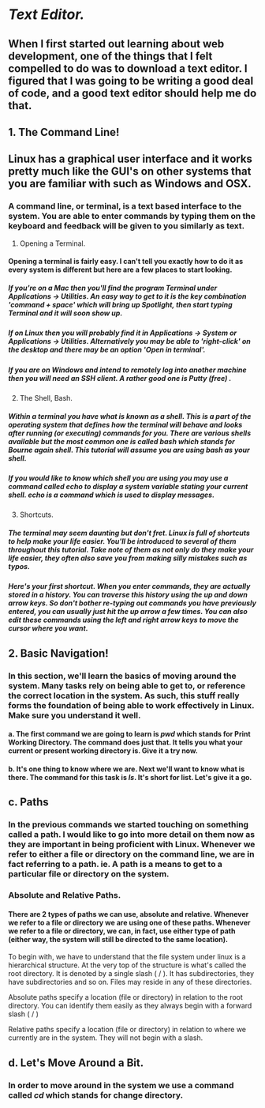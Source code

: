 # *Text Editor.*
## When I first started out learning about web development, one of the things that I felt compelled to do was to download a text editor. I figured that I was going to be writing a good deal of code, and a good text editor should help me do that.
## 1. The Command Line!
## Linux has a graphical user interface and it works pretty much like the GUI's on other systems that you are familiar with such as Windows and OSX.
### A command line, or terminal, is a text based interface to the system. You are able to enter commands by typing them on the keyboard and feedback will be given to you similarly as text.
1. Opening a Terminal.
#### Opening a terminal is fairly easy. I can't tell you exactly how to do it as every system is different but here are a few places to start looking.
##### If you're on a Mac then you'll find the program Terminal under Applications -> Utilities. An easy way to get to it is the key combination 'command + space' which will bring up Spotlight, then start typing Terminal and it will soon show up.
##### If on Linux then you will probably find it in Applications -> System or Applications -> Utilities. Alternatively you may be able to 'right-click' on the desktop and there may be an option 'Open in terminal'.
##### If you are on Windows and intend to remotely log into another machine then you will need an SSH client. A rather good one is Putty (free) .
2. The Shell, Bash.
##### Within a terminal you have what is known as a shell. This is a part of the operating system that defines how the terminal will behave and looks after running (or executing) commands for you. There are various shells available but the most common one is called *bash* which stands for Bourne again shell. This tutorial will assume you are using bash as your shell.
##### If you would like to know which shell you are using you may use a command called echo to display a system variable stating your current shell. *echo* is a command which is used to display messages.
3. Shortcuts.
##### The terminal may seem daunting but don't fret. Linux is full of shortcuts to help make your life easier. You'll be introduced to several of them throughout this tutorial. Take note of them as not only do they make your life easier, they often also save you from making silly mistakes such as typos.
##### Here's your first shortcut. When you enter commands, they are actually stored in a history. You can traverse this history using the up and down arrow keys. So don't bother re-typing out commands you have previously entered, you can usually just hit the up arrow a few times. You can also edit these commands using the left and right arrow keys to move the cursor where you want.
## 2. Basic Navigation!
### In this section, we'll learn the basics of moving around the system. Many tasks rely on being able to get to, or reference the correct location in the system. As such, this stuff really forms the foundation of being able to work effectively in Linux. Make sure you understand it well.
#### a. The first command we are going to learn is *pwd* which stands for Print Working Directory. The command does just that. It tells you what your current or present working directory is. Give it a try now.
#### b. It's one thing to know where we are. Next we'll want to know what is there. The command for this task is *ls*. It's short for list. Let's give it a go.
## c. Paths
### In the previous commands we started touching on something called a path. I would like to go into more detail on them now as they are important in being proficient with Linux. Whenever we refer to either a file or directory on the command line, we are in fact referring to a path. ie. A path is a means to get to a particular file or directory on the system.
### Absolute and Relative Paths.
#### There are 2 types of paths we can use, absolute and relative. Whenever we refer to a file or directory we are using one of these paths. Whenever we refer to a file or directory, we can, in fact, use either type of path (either way, the system will still be directed to the same location).

To begin with, we have to understand that the file system under linux is a hierarchical structure. At the very top of the structure is what's called the root directory. It is denoted by a single slash ( / ). It has subdirectories, they have subdirectories and so on. Files may reside in any of these directories.

Absolute paths specify a location (file or directory) in relation to the root directory. You can identify them easily as they always begin with a forward slash ( / )

Relative paths specify a location (file or directory) in relation to where we currently are in the system. They will not begin with a slash.
## d. Let's Move Around a Bit.
### In order to move around in the system we use a command called *cd* which stands for change directory.
